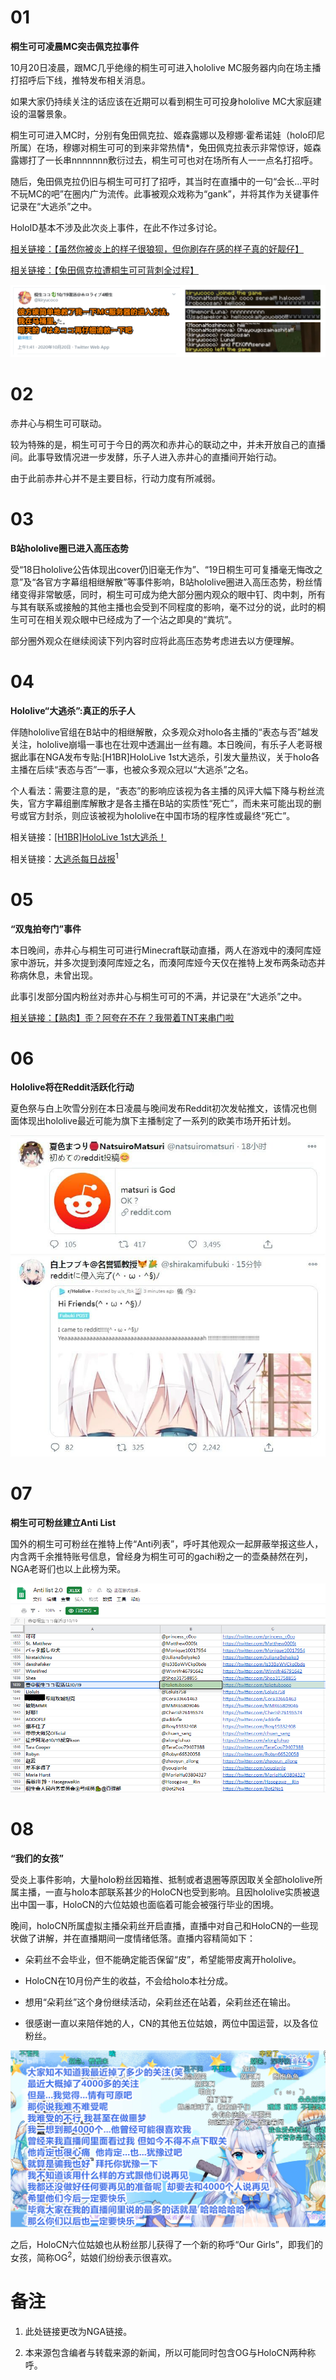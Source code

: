# 01 

**桐生可可凌晨MC突击佩克拉事件**

10月20日凌晨，跟MC几乎绝缘的桐生可可进入hololive MC服务器内向在场主播打招呼后下线，推特发布相关消息。

如果大家仍持续关注的话应该在近期可以看到桐生可可投身hololive MC大家庭建设的温馨景象。

桐生可可进入MC时，分别有兔田佩克拉、姬森露娜以及穆娜·霍希诺娃（holo印尼所属）在场，穆娜对桐生可可的到来非常热情*，兔田佩克拉表示非常惊讶，姬森露娜打了一长串nnnnnnn敷衍过去，桐生可可也对在场所有人一一点名打招呼。

随后，兔田佩克拉仍旧与桐生可可打了招呼，其当时在直播中的一句“会长...平时不玩MC的吧”在圈内广为流传。此事被观众戏称为“gank”，并将其作为关键事件记录在“大逃杀”之中。

HoloID基本不涉及此次炎上事件，在此不作过多讨论。

[相关链接：【虽然你被炎上的样子很狼狈，但你刷存在感的样子真的好靓仔】](https://www.bilibili.com/video/BV1Ty4y1878m)

[相关链接：【兔田佩克拉遭桐生可可背刺全过程】](https://www.bilibili.com/video/BV1Uv411k7zP)

![桐生可可tweet及MC情况](img-kiryu-coco-tweet.png)

# 02 

赤井心与桐生可可联动。

较为特殊的是，桐生可可于今日的两次和赤井心的联动之中，并未开放自己的直播间。此事导致情况进一步发酵，乐子人进入赤井心的直播间开始行动。

由于此前赤井心并不是主要目标，行动力度有所减弱。

# 03

**B站hololive圈已进入高压态势**

受“18日hololive公告体现出cover仍旧毫无作为”、“19日桐生可可复播毫无悔改之意”及“各官方字幕组相继解散”等事件影响，B站hololive圈进入高压态势，粉丝情绪变得非常敏感，同时，桐生可可成为绝大部分圈内观众的眼中钉、肉中刺，所有与其有联系或接触的其他主播也会受到不同程度的影响，毫不过分的说，此时的桐生可可在相关观众眼中已经成为了一个沾之即臭的“粪坑”。

部分圈外观众在继续阅读下列内容时应将此高压态势考虑进去以方便理解。

# 04

**Hololive“大逃杀”:真正的乐子人**

伴随hololive官组在B站中的相继解散，众多观众对holo各主播的“表态与否”越发关注，hololive崩塌一事也在壮观中透漏出一丝有趣。本日晚间，有乐子人老哥根据此事在NGA发布专贴:\[H1BR\]HoloLive 1st大逃杀，引发大量热议，关于holo各主播在后续“表态与否”一事，也被众多观众冠以“大逃杀”之名。

个人看法：需要注意的是，“表态”的影响应该视为各主播的风评大幅下降与粉丝流失，官方字幕组删库解散才是各主播在B站的实质性“死亡”，而未来可能出现的删号或官方封杀，则应该被视为hololive在中国市场的程序性或最终“死亡”。

相关链接：[\[H1BR\]HoloLive 1st大逃杀！](https://ngabbs.com/read.php?tid=23809268)

相关链接：[大逃杀每日战报](https://ngabbs.com/read.php?tid=23912749)<sup>1</sup>

# 05

**“双鬼拍夸门”事件**

本日晚间，赤井心与桐生可可进行Minecraft联动直播，两人在游戏中的湊阿库娅家中游玩，并多次提到湊阿库娅之名，而湊阿库娅今天仅在推特上发布两条动态并称病休息，未曾出现。

此事引发部分国内粉丝对赤井心与桐生可可的不满，并记录在“大逃杀”之中。

[相关链接：【熟肉】歪？阿夸在不在？我带着TNT来串门啦](https://www.bilibili.com/video/BV1hT4y1F7wo)

# 06

**Hololive将在Reddit活跃化行动**

夏色祭与白上吹雪分别在本日凌晨与晚间发布Reddit初次发帖推文，该情况也侧面体现出hololive最近可能为旗下主播制定了一系列的欧美市场开拓计划。

![推文截图](img-reddit-tweet.jpg)

# 07

**桐生可可粉丝建立Anti List**

国外的桐生可可粉丝在推特上传“Anti列表”，呼吁其他观众一起屏蔽举报这些人，内含两千余推特账号信息，曾经身为桐生可可的gachi粉之一的壶桑赫然在列，NGA老哥们也以上此榜为荣。

![Anti list](img-anti-list.png)

# 08

**“我们的女孩”**

受炎上事件影响，大量holo粉丝因箱推、抵制或者退圈等原因取关全部hololive所属主播，一直与holo本部联系甚少的HoloCN也受到影响。且因hololive实质被退出中国一事，HoloCN的六位姑娘也面临着可能会被强行毕业的困境。

晚间，holoCN所属虚拟主播朵莉丝开启直播，直播中对自己和HoloCN的一些现状做了讲解，并在直播期间一度情绪低落。直播内容精简如下：

- 朵莉丝不会毕业，但不能确定能否保留“皮”，希望能带皮离开hololive。

- HoloCN在10月份产生的收益，不会给holo本社分成。

- 想用“朵莉丝”这个身份继续活动，朵莉丝还在站着，朵莉丝还在输出。

- 很感谢一直以来陪伴她的人，CN的其他五位姑娘，两位中国运营，以及各位粉丝。

![直播截图](img-stream.png)

之后，HoloCN六位姑娘也从粉丝那儿获得了一个新的称呼“Our Girls”，即我们的女孩，简称OG<sup>2</sup>，姑娘们纷纷表示很喜欢。

# 备注

1. 此处链接更改为NGA链接。

2. 本来源包含编者与转载来源的新闻，所以可能同时包含OG与HoloCN两种称呼。